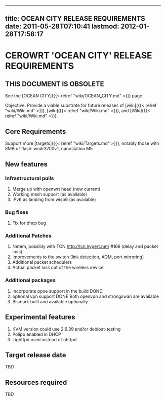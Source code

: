 
---
title: OCEAN CITY RELEASE REQUIREMENTS
date: 2011-05-28T07:10:41
lastmod: 2012-01-28T17:58:17
---
CEROWRT 'OCEAN CITY' RELEASE REQUIREMENTS
=========================================

THIS DOCUMENT IS OBSOLETE
-------------------------

See the [OCEAN CITY]({{< relref "wiki/OCEAN_CITY.md" >}}) page.

Objective: Provide a viable substrate for future releases of
[wiki]({{< relref "wiki/Wiki.md" >}}), [wiki]({{< relref "wiki/Wiki.md" >}}), and
[Wiki]({{< relref "wiki/Wiki.md" >}}).

Core Requirements
-----------------

Support more [targets]({{< relref "wiki/Targets.md" >}}), notably those with 8MB of flash:
wndr3700v1, nanostation M5.

New features
------------

### Infrastructural pulls

1.  Merge up with openwrt head (now current)
2.  Working mesh support (as available)
3.  IPv6 as landing from wisp6 (as available)

### Bug fixes

1.  Fix for dhcp bug

### Additional Patches

1.  Netem, possibly with TCN http://tcn.hypert.net/ \#169 (delay and
    packet loss)
2.  Improvements to the switch (link detection, AQM, port mirroring)
3.  Additional packet schedulers
4.  Actual packet loss out of the wireless device

### Additional packages

1.  Incorporate ppoe support in the build DONE
2.  optional vpn support DONE Both openvpn and strongswan are available
3.  Bismark built and available optionally

Experimental features
---------------------

1.  KVM version could use 2.6.39 and/or debloat-testing
2.  Polipo enabled in DHCP
3.  Lighttpd used instead of uhttpd

Target release date
-------------------

TBD

Resources required
------------------

TBD
